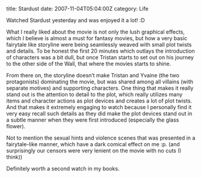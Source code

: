 title: Stardust
date: 2007-11-04T05:04:00Z
category: Life

Watched Stardust yesterday and was enjoyed it a lot! :D

What I really liked about the movie is not only the lush graphical effects, which I believe is almost a must for fantasy movies, but how a very basic fairytale like storyline were being seamlessly weaved with small plot twists and details. To be honest the first 20 minutes which outlays the introduction of characters was a bit dull, but once Tristan starts to set out on his journey to the other side of the Wall, that where the movies starts to shine.

From there on, the storyline doesn’t make Tristan and Yvaine (the two protagonists) dominating the movie, but was shared among all villains (with separate motives) and supporting characters. One thing that makes it really stand out is the attention to detail to the plot, which really utilizes many items and character actions as plot devices and creates a lot of plot twists. And that makes it extremely engaging to watch because I personally find it very easy recall such details as they did make the plot devices stand out in a subtle manner when they were first introduced (especially the glass flower).

Not to mention the sexual hints and violence scenes that was presented in a fairytale-like manner, which have a dark comical effect on me :p. (and surprisingly our censors were very lenient on the movie with no cuts (I think))

Definitely worth a second watch in my books.
